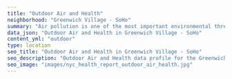 ```yaml
---
title: "Outdoor Air and Health"
neighborhood: "Greenwich Village - SoHo"
summary: "Air pollution is one of the most important environmental threats to urban populations and while all people are exposed, pollutant emissions, levels of exposure, and population vulnerability vary across neighborhoods. Exposures to common air pollutants have been linked to respiratory and cardiovascular diseases, cancers, and premature deaths."
data_json: "Outdoor Air and Health in Greenwich Village - SoHo"
content_yml: "outdoor"
type: location
seo_title: "Outdoor Air and Health in Greenwich Village - SoHo"
seo_description: "Outdoor Air and Health data profile for the Greenwich Village - SoHo neighborhood of NYC."
seo_image: "images/nyc_health_report_outdoor_air_health.jpg"
---
```


